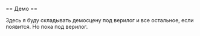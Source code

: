 == Демо ==

Здесь я буду складывать демосцену под верилог и все остальное, если появится. Но пока под верилог.

